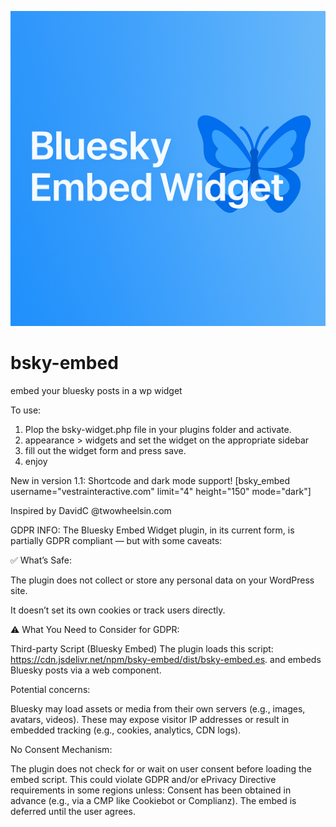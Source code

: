 ![Bluesky Embed Widget](social-preview.png)

# bsky-embed
embed your bluesky posts in a wp widget

To use:

1. Plop the bsky-widget.php file in your plugins folder and activate.
2. appearance > widgets and set the widget on the appropriate sidebar
3. fill out the widget form and press save.
4. enjoy

New in version 1.1:  Shortcode and dark mode support!
[bsky_embed username="vestrainteractive.com" limit="4" height="150" mode="dark"]

Inspired by DavidC @twowheelsin.com

GDPR INFO:
The Bluesky Embed Widget plugin, in its current form, is partially GDPR compliant — but with some caveats:

✅ What’s Safe:

The plugin does not collect or store any personal data on your WordPress site.

It doesn’t set its own cookies or track users directly.

⚠️ What You Need to Consider for GDPR:

Third-party Script (Bluesky Embed)
The plugin loads this script: https://cdn.jsdelivr.net/npm/bsky-embed/dist/bsky-embed.es.
and embeds Bluesky posts via a <bsky-embed> web component.

Potential concerns:

Bluesky may load assets or media from their own servers (e.g., images, avatars, videos).
These may expose visitor IP addresses or result in embedded tracking (e.g., cookies, analytics, CDN logs).

No Consent Mechanism:

The plugin does not check for or wait on user consent before loading the embed script.
This could violate GDPR and/or ePrivacy Directive requirements in some regions unless:
Consent has been obtained in advance (e.g., via a CMP like Cookiebot or Complianz).
The embed is deferred until the user agrees.
